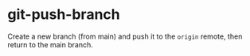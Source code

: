 # git-push-branch

Create a new branch (from main) and push it to the `origin` remote, then return
to the main branch.
